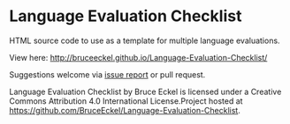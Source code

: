 Language Evaluation Checklist
=============================

HTML source code to use as a template for multiple language evaluations.

View here: http://bruceeckel.github.io/Language-Evaluation-Checklist/

Suggestions welcome via [issue
report](<https://github.com/BruceEckel/Language-Evaluation-Checklist/issues>) or
pull request.

Language Evaluation Checklist by Bruce Eckel is licensed under a Creative
Commons Attribution 4.0 International License.Project hosted at
https://github.com/BruceEckel/Language-Evaluation-Checklist.
